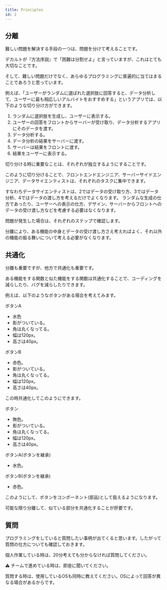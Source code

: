 ```yaml
---
title: Principles
id: 2
---
```


## 分離
難しい問題を解決する手段の一つは、問題を分けて考えることです。

デカルトが『方法序説』で「困難は分割せよ」と言っていますが、これはとても大切なことです。

そして、難しい問題だけでなく、あらゆるプログラミングに普遍的に当てはまることであろうと思っています。

例えば、「ユーザーがランダムに選ばれた選択肢に回答すると、データ分析して、ユーザーに最も相応しいアルバイトをおすすめする」というアプリでは、以下のような切り分け方ができます。
1. ランダムに選択肢を生成し、ユーザーに表示する。
2. ユーザーの回答をフロントからサーバーが受け取り、データ分析するアプリにそのデータを渡す。
3. データ分析する。
4. データ分析の結果をサーバーに渡す。
5. サーバーは結果をフロントに渡す。
6. 結果をユーザーに表示する。

切り分ける時に重要なことは、それぞれが独立するようにすることです。

このように切り分けることで、フロントエンドエンジニア、サーバーサイドエンジニア、データサイエンティストは、それぞれのタスクに集中できます。

すなわちデータサイエンティストは、2ではデータの受け取り方、3ではデータ分析、4ではデータの渡し方を考えるだけでよくなります。
ランダムな生成の仕方であったり、ユーザーへの表示の仕方、デザイン、サーバーからフロントへのデータの受け渡し方などを考慮する必要はなくなります。

問題が発生した場合は、それぞれのステップで確認します。

分離により、ある機能の中身とデータの受け渡し方さえ考えればよく、それ以外の機能の振る舞いについて考える必要がなくなります。

## 共通化
分離も重要ですが、他方で共通化も重要です。

ある機能をする関数と似た機能をする関数は共通化することで、コーディングを減らしたり、バグを減らしたりできます。

例えば、以下のようなボタンがある場合を考えてみます。

ボタンA
- 水色
- 影がついている。
- 角は丸くなってる。
- 幅は120px。
- 高さは40px。

ボタンB
- 赤色。
- 影がついている。
- 角は丸くなってる。
- 幅は120px。
- 高さは40px。

この時共通化してこのようにできます。

ボタン
- 無色。
- 影がついている。
- 角は丸くなってる。
- 幅は120px。
- 高さは40px。

ボタンA(ボタンを継承)
- 水色。

ボタンB(ボタンを継承)
- 赤色。

このようにして、ボタンをコンポーネント(部品)として扱えるようになります。

可能な限り分離して、似ている部分を共通化することが肝要です。

## 質問
プログラミングをしていると質問したい事柄が出てくると思います。したがって質問の仕方についても確認しておきます。

個人作業している時は、20分考えても分からなければ質問してください。

:warning: チームで進めている時は、即座に聞いてください。

質問する時は、使用しているOSも同時に教えてください。OSによって回答が異なる場合があるからです。
